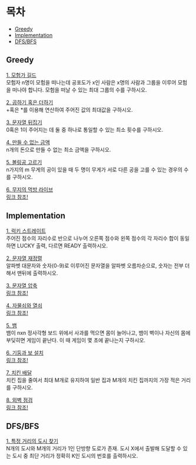# 목차
 * [Greedy](./README.md#greedy)<br>
 * [Implementation](./README.md#implementation)<br>
 * [DFS/BFS](./README.md#dfsbfs)

## Greedy
[1. 모험가 길드](./adventure.py)<br>
모험자 n명이 모험을 떠나는데 공포도가 x인 사람은 x명의 사람과 그룹을 이루어 모험을 떠나야 합니다. 모험을 떠날 수 있는 최대 그룹의 수를 구하시오.<br>

[2. 곱하기 혹은 더하기](./mul_sum.py)<br>
+혹은 \*를 이용해 연산하여 주어진 값의 최대값을 구하시오.<br>

[3. 문자열 뒤집기](./reverse_str.py)<br>
0혹은 1이 주어지는 데 둘 중 하나로 통일할 수 있는 최소 횟수를 구하시오.<br>

[4. 만들 수 없는 금액](./cant_make.py)<br>
n개의 돈으로 만들 수 없는 최소 금액을 구하시오.<br>

[5. 볼링공 고르기](./pick_ball.py)<br>
n가지의 m 무게의 공이 있을 때 두 명이 무게가 서로 다른 공을 고를 수 있는 경우의 수를 구하시오.<br>

[6. 무지의 먹방 라이브](./mukbang.py)<br>
[링크 참조!](https://programmers.co.kr/learn/courses/30/lessons/42891)


## Implementation
[1. 럭키 스트레이트](./lucky.py)<br>
주어진 점수의 자리수로 반으로 나누어 오른쪽 점수와 왼쪽 점수의 각 자리수 합이 동일하면 LUCKY 출력, 다르면 READY 출력하시오.<br>

[2. 문자열 재정렬](.sorted_str.py)<br>
알파벳 대문자와 숫자(0-9)로 이루어진 문자열을 알파벳 오름차순으로, 숫자는 전부 더해서 맨뒤에 출력하시오.<br>

[3. 문자열 압축](./short_str.py)<br>
[링크 참조!](https://programmers.co.kr/learn/courses/30/lessons/60057)<br>

[4. 자물쇠와 열쇠](./key.py)<br>
[링크 참조!](https://programmers.co.kr/learn/courses/30/lessons/60059)<br>

[5. 뱀](./snake.py)<br>
뱀이 nxn 정사각형 보드 위에서 사과를 먹으면 몸이 늘어나고, 뱀이 벽이나 자신의 몸에 부딪히면 게임이 끝난다. 이 때 게임이 몇 초에 끝나는지 구하시오.<br>

[6. 기둥과 보 설치](./pillar.py)<br>
[링크 참조!](https://programmers.co.kr/learn/courses/30/lessons/60061)<br>

[7. 치킨 배달](./chicken.py)<br>
치킨 집을 줄여서 최대 M개로 유지하여 일반 집과 M개의 치킨 집까지의 가장 적은 거리를 구하시오.<br>

[8. 외벽 점검](./wall.py)<br>
[링크 참조!](https://programmers.co.kr/learn/courses/30/lessons/60062)


## DFS/BFS
[1. 특정 거리의 도시 찾기](./find_city.py)<br>
N개의 도시와 M개의 거리가 1인 단방향 도로가 존재. 도시 X에서 출발해 도달할 수 있는 도시 중 최단 거리가 정확히 K인 도시의 번호를 출력하시오.
